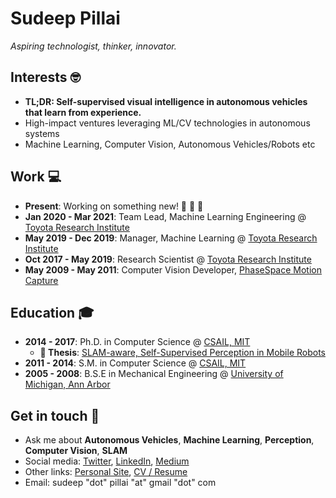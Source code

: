 # Sudeep Pillai

*Aspiring technologist, thinker, innovator.*

## Interests  🤓
- **TL;DR: Self-supervised visual intelligence in autonomous vehicles that learn from experience.**
- High-impact ventures leveraging ML/CV technologies in autonomous systems
- Machine Learning, Computer Vision, Autonomous Vehicles/Robots etc

## Work  💻
- **Present**: Working on something new! 🚀 🚀 🚀 
- **Jan 2020 - Mar 2021**: Team Lead, Machine Learning Engineering @ [Toyota Research Institute](https://www.tri.global/)
- **May 2019 - Dec 2019**: Manager, Machine Learning @ [Toyota Research Institute](https://www.tri.global/)
- **Oct 2017 - May 2019**: Research Scientist @ [Toyota Research Institute](https://www.tri.global/)
- **May 2009 - May 2011**: Computer Vision Developer, [PhaseSpace Motion Capture](https://www.phasespace.com/)

## Education  🎓  
- **2014 - 2017**: Ph.D. in Computer Science @ [CSAIL, MIT](https://www.csail.mit.edu/)
  - **📕 Thesis**: [SLAM-aware, Self-Supervised Perception in Mobile Robots](http://people.csail.mit.edu/spillai/projects/phd-thesis/spillai_phd_thesis.pdf)
- **2011 - 2014**: S.M. in Computer Science @ [CSAIL, MIT](https://www.csail.mit.edu/)
- **2005 - 2008**: B.S.E in Mechanical Engineering @ [University of Michigan, Ann Arbor](https://umich.edu/)

## Get in touch  💬 
- Ask me about **Autonomous Vehicles**, **Machine Learning**, **Perception**, **Computer Vision**, **SLAM**
- Social media: [Twitter](https://twitter.com/sudeeppillai), [LinkedIn](https://www.linkedin.com/in/sudeeppillai/), [Medium](https://medium.com/@sudeep.pillai)
- Other links: [Personal Site](http://people.csail.mit.edu/spillai/), [CV / Resume](http://people.csail.mit.edu/spillai/data/sudeep-pillai-cv.pdf)
- Email: sudeep "dot" pillai "at" gmail "dot" com
